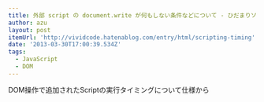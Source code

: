 ```yaml
---
title: 外部 script の document.write が何もしない条件などについて - ひだまりソケットは壊れない
author: azu
layout: post
itemUrl: 'http://vividcode.hatenablog.com/entry/html/scripting-timing'
date: '2013-03-30T17:00:39.534Z'
tags:
  - JavaScript
  - DOM
---
```

DOM操作で追加されたScriptの実行タイミングについて仕様から
